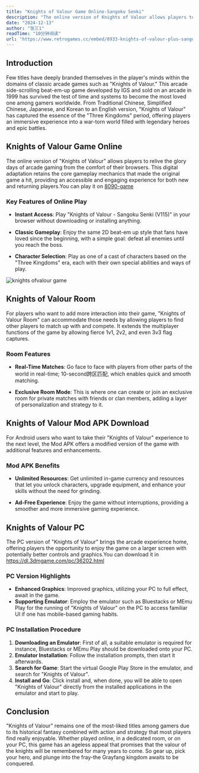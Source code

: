 ```yaml
---
title: "Knights of Valour Game Online-Sangoku Senki"
description: "The online version of Knights of Valour allows players to relive the glory days of arcade gaming from the comfort of their browsers. This digital adaptation retains the core gameplay mechanics that made the original game a hit, providing an accessible and engaging experience for both new and returning players."
date: "2024-12-13"
author: "张三1"
readTime: "10分钟阅读"
url: "https://www.retrogames.cc/embed/8933-knights-of-valour-plus-sangoku-senki-plus-v119.html"
---
```


## Introduction 

Few titles have deeply branded themselves in the player's minds within the domains of classic arcade games such as "Knights of Valour." This arcade side-scrolling beat-em-up game developed by IGS and sold on an arcade in 1999 has survived the test of time and systems to become the most loved one among gamers worldwide. From Traditional Chinese, Simplified Chinese, Japanese, and Korean to an English version, "Knights of Valour" has captured the essence of the "Three Kingdoms" period, offering players an immersive experience into a war-torn world filled with legendary heroes and epic battles.

## Knights of Valour Game Online

The online version of "Knights of Valour" allows players to relive the glory days of arcade gaming from the comfort of their browsers. This digital adaptation retains the core gameplay mechanics that made the original game a hit, providing an accessible and engaging experience for both new and returning players.You can play it on [8090-game](https://8090-game.online)

### Key Features of Online Play

- **Instant Access**: Play "Knights of Valour - Sangoku Senki (V115)" in your browser without downloading or installing anything.

- **Classic Gameplay**: Enjoy the same 2D beat-em up style that fans have loved since the beginning, with a simple goal: defeat all enemies until you reach the boss.
- **Character Selection**: Play as one of a cast of characters based on the "Three Kingdoms" era, each with their own special abilities and ways of play.

![knights ofvalour game](/images/knights-of-valour-game.jpg#pic_center)

## Knights of Valour Room

For players who want to add more interaction into their game, "Knights of Valour Room" can accommodate those needs by allowing players to find other players to match up with and compete. It extends the multiplayer functions of the game by allowing fierce 1v1, 2v2, and even 3v3 flag captures.

### Room Features

- **Real-Time Matches**: Go face to face with players from other parts of the world in real-time; 10-second跨区匹配, which enables quick and smooth matching.

- **Exclusive Room Mode**: This is where one can create or join an exclusive room for private matches with friends or clan members, adding a layer of personalization and strategy to it.

## Knights of Valour Mod APK Download

For Android users who want to take their "Knights of Valour" experience to the next level, the Mod APK offers a modified version of the game with additional features and enhancements.

### Mod APK Benefits

* **Unlimited Resources**: Get unlimited in-game currency and resources that let you unlock characters, upgrade equipment, and enhance your skills without the need for grinding.
- **Ad-Free Experience**: Enjoy the game without interruptions, providing a smoother and more immersive gaming experience.

## Knights of Valour PC

The PC version of "Knights of Valour" brings the arcade experience home, offering players the opportunity to enjoy the game on a larger screen with potentially better controls and graphics.You can download it in https://dl.3dmgame.com/pc/36202.html

### PC Version Highlights

- **Enhanced Graphics**: Improved graphics, utilizing your PC to full effect, await in the game.
- **Supporting Emulator**: Employ the emulator such as Bluestacks or MEmu Play for the running of "Knights of Valour" on the PC to access familiar UI if one has mobile-based gaming habits.

### PC Installation Procedure

1. **Downloading an Emulator**: First of all, a suitable emulator is required for instance, Bluestacks or MEmu Play should be downloaded onto your PC.
2. **Emulator Installation**: Follow the installation prompts, then start it afterwards.
3. **Search for Game**: Start the virtual Google Play Store in the emulator, and search for "Knights of Valour".
4. **Install and Go**: Click install and, when done, you will be able to open "Knights of Valour" directly from the installed applications in the emulator and start to play.

## Conclusion

"Knights of Valour" remains one of the most-liked titles among gamers due to its historical fantasy combined with action and strategy that most players find really enjoyable. Whether played online, in a dedicated room, or on your PC, this game has an ageless appeal that promises that the valour of the knights will be remembered for many years to come. So gear up, pick your hero, and plunge into the fray-the Grayfang kingdom awaits to be conquered.